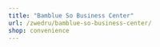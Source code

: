 ```yaml
---
title: "Bamblue So Business Center"
url: /zwedru/bamblue-so-business-center/
shop: convenience
---
```

